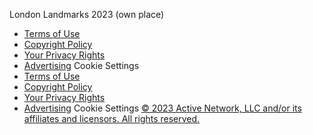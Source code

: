 
London Landmarks 2023 (own place)
* [Terms of Use](https://www.activenetwork.com/information/terms-of-use)
* [Copyright Policy](https://www.activenetwork.com/information/copyright-policy)
* [Your Privacy Rights](https://www.activenetwork.com/information/privacy-policy)
* [Advertising](https://www.activenetwork.com/services/overview)
Cookie Settings
* [Terms of Use](https://www.activenetwork.com/information/terms-of-use)
* [Copyright Policy](https://www.activenetwork.com/information/copyright-policy)
* [Your Privacy Rights](https://www.activenetwork.com/information/privacy-policy)
* [Advertising](https://www.activenetwork.com/services/overview)
Cookie Settings
[© 2023 Active Network, LLC and/or its affiliates and licensors. All rights reserved.](https://www.activeendurance.com)
